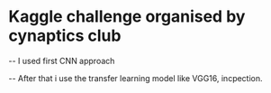 # Kaggle challenge organised by cynaptics club
-- I used first CNN approach 

-- After that i use the transfer learning model like VGG16, incpection.
